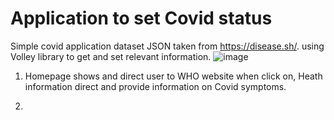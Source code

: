 # Application to set Covid status 
Simple covid application dataset JSON taken from https://disease.sh/. using Volley library to get and set relevant information. 
![image](https://user-images.githubusercontent.com/43243626/116509386-c32ea500-a8f5-11eb-90b4-8c4e24f3d1f4.png)

1. Homepage shows and direct user to WHO website when click on, Heath information direct and provide information on Covid symptoms.


3. 
